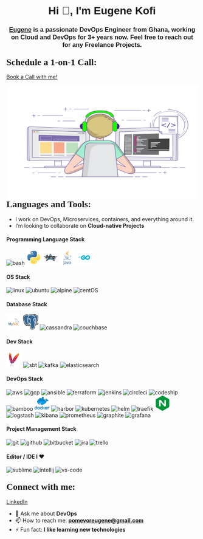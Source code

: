 <!-- Header Section -->
<h1 align="center"><font face="Arial">Hi 👋, I'm Eugene Kofi</font></h1>
<h3 align="center"><font face="Arial"><a href="https://www.linkedin.com/in/eugene-pomevor/" target="_blank" rel="noreferrer">Eugene</a> is a passionate DevOps Engineer from Ghana, working on Cloud and DevOps for 3+ years now. Feel free to reach out for any Freelance Projects.</font></h3>

<!-- Schedule a 1-on-1 Call Section -->
<h3 align="left"><font size="+2" face="Verdana">Schedule a 1-on-1 Call:</font></h3>
<p align="left">
  <a href="https://topmate.io/YOUR-TOPMATE-USERNAME" target="_blank" rel="noreferrer"> Book a Call with me! </a>
</p>

<!-- GIF -->
<img align="right" height="300" width="500" src="https://raw.githubusercontent.com/mikonoid/mikonoid/main/images/gifs/coder3.gif" />

<!-- Languages and Tools Section -->
<h3 align="left"><font size="+2" face="Verdana">Languages and Tools:</font></h3>

- I work on DevOps, Microservices, containers, and everything around it.
- I’m looking to collaborate on **Cloud-native Projects**

#### Programming Language Stack
<p align="left">
<img src="https://www.vectorlogo.zone/logos/gnu_bash/gnu_bash-icon.svg" alt="bash" width="40" height="40"/>  
<img src="https://raw.githubusercontent.com/github/explore/master/topics/python/python.png" alt="python" width="40" height="40"/> 
<img src="https://raw.githubusercontent.com/github/explore/master/topics/groovy/groovy.png" alt="groovy" width="40" height="40"/>  
<img src="https://raw.githubusercontent.com/github/explore/master/topics/java/java.png" alt="java" width="40" height="40"/>  
<img src="https://raw.githubusercontent.com/github/explore/master/topics/go/go.png" alt="go" width="40" height="40"/> 
</p>

#### OS Stack
<p align="left">
<img src="https://brandlogos.net/wp-content/uploads/2020/03/Linux-logo.png" alt="linux" width="40" height="40"/>  
<img src="https://www.vectorlogo.zone/logos/ubuntu/ubuntu-icon.svg" alt="ubuntu" width="40" height="40"/>  
<img src="https://www.vectorlogo.zone/logos/alpinelinux/alpinelinux-icon.svg" alt="alpine" width="40" height="40"/> 
<img src="https://www.vectorlogo.zone/logos/centos/centos-icon.svg" alt="centOS" width="40" height="40"/> 
</p>

#### Database Stack
<p align="left">
<img src="https://raw.githubusercontent.com/github/explore/master/topics/mysql/mysql.png" alt="mysql" width="40" height="40"/>  
<img src="https://raw.githubusercontent.com/github/explore/master/topics/postgresql/postgresql.png" alt="postgresql" width="40" height="40"/>  
<img src="https://www.vectorlogo.zone/logos/apache_cassandra/apache_cassandra-icon.svg" alt="cassandra" width="40" height="40"/> 
<img src="https://www.vectorlogo.zone/logos/couchbase/couchbase-icon.svg" alt="couchbase" width="40" height="40"/> 
</p>

#### Dev Stack
<p align="left">
<img src="https://raw.githubusercontent.com/vscode-icons/vscode-icons/master/icons/file_type_maven.svg" alt="maven" width="40" height="40"/> 
<img src="https://www.vectorlogo.zone/logos/scala-sbt/scala-sbt-icon.svg" alt="sbt" width="40" height="40"/> 
<img src="https://www.vectorlogo.zone/logos/apache_kafka/apache_kafka-icon.svg" alt="kafka" width="40" height="40"/> 
<img src="https://www.vectorlogo.zone/logos/elastic/elastic-icon.svg" alt="elasticsearch" width="40" height="40"/> 
</p>

#### DevOps Stack 
<p align="left">
<img src="https://www.vectorlogo.zone/logos/amazon_aws/amazon_aws-icon.svg" alt="aws" width="40" height="40"/> 
<img src="https://www.vectorlogo.zone/logos/google_cloud/google_cloud-icon.svg" alt="gcp" width="40" height="40"/>  
<img src="https://www.vectorlogo.zone/logos/ansible/ansible-icon.svg" alt="ansible" width="40" height="40"/> 
<img src="https://www.vectorlogo.zone/logos/terraformio/terraformio-icon.svg" alt="terraform" width="40" height="40"/> 
<img src="https://www.vectorlogo.zone/logos/jenkins/jenkins-icon.svg" alt="jenkins" width="40" height="40"/>  
<img src="https://www.vectorlogo.zone/logos/circleci/circleci-icon.svg" alt="circleci" width="40" height="40"/> 
<img src="https://www.vectorlogo.zone/logos/codeship/codeship-icon.svg" alt="codeship" width="40" height="40"/> 
<img src="https://www.vectorlogo.zone/logos/atlassian_bamboo/atlassian_bamboo-icon.svg" alt="bamboo" width="40" height="40"/> 
<img src="https://raw.githubusercontent.com/github/explore/master/topics/docker/docker.png" alt="docker" width="40" height="40"/>  
<img src="https://www.vectorlogo.zone/logos/goharborio/goharborio-icon.svg" alt="harbor" width="40" height="40"/> 
<img src="https://www.vectorlogo.zone/logos/kubernetes/kubernetes-icon.svg" alt="kubernetes" width="40" height="40"/>  
<img src="https://www.vectorlogo.zone/logos/helmsh/helmsh-icon.svg" alt="helm" width="40" height="40"/> 
<img src="https://www.vectorlogo.zone/logos/traefikio/traefikio-icon.svg" alt="traefik" width="40" height="40"/> 
<img src="https://raw.githubusercontent.com/github/explore/master/topics/nginx/nginx.png" alt="nginx" width="40" height="40"/>  
<img src="https://www.vectorlogo.zone/logos/elasticco_logstash/elasticco_logstash-icon.svg" alt="logstash" width="40" height="40"/> 
<img src="https://www.vectorlogo.zone/logos/elasticco_kibana/elasticco_kibana-icon.svg" alt="kibana" width="40" height="40"/> 
<img src="https://www.vectorlogo.zone/logos/prometheusio/prometheusio-icon.svg" alt="prometheus" width="40" height="40"/> 
<img src="https://www.vectorlogo.zone/logos/graphiteapp/graphiteapp-icon.svg" alt="graphite" width="40" height="40"/> 
<img src="https://www.vectorlogo.zone/logos/grafana/grafana-icon.svg" alt="grafana" width="40" height="40"/> 
</p>

#### Project Management Stack
<p align="left">
<img src="https://www.vectorlogo.zone/logos/git-scm/git-scm-icon.svg" alt="git" width="40" height="40"/>  
<img src="https://www.vectorlogo.zone/logos/github/github-icon.svg" alt="github" width="40" height="40"/> 
<img src="https://www.vectorlogo.zone/logos/bitbucket/bitbucket-icon.svg" alt="bitbucket" width="40" height="40"/>  
<img src="https://www.vectorlogo.zone/logos/atlassian_jira/atlassian_jira-icon.svg" alt="jira" width="40" height="40"/> 
<img src="https://www.vectorlogo.zone/logos/trello/trello-icon.svg" alt="trello" width="40" height="40"/>
</p>

#### Editor / IDE I ♥
<p align="left">
<img src="https://cdn.worldvectorlogo.com/logos/sublime-text.svg" alt="sublime" width="40" height="40"/> 
<img src="https://cdn.worldvectorlogo.com/logos/intellij-idea-1.svg" alt="intellij" width="40" height="40"/> 
<img src="https://www.vectorlogo.zone/logos/visualstudio_code/visualstudio_code-icon.svg" alt="vs-code" width="40" height="40"/> 
</p>

<!-- Contact Section -->
<h3 align="left"><font size="+2" face="Verdana">Connect with me:</font></h3>
<p align="left">
<a href="https://www.linkedin.com/in/eugene-pomevor/" target="_blank">LinkedIn</a>
</p>

- 💬 Ask me about **DevOps**
- 📫 How to reach me: **[pomevoreugene@gmail.com](mailto:pomevoreugene@gmail.com)**
- ⚡ Fun fact: **I like learning new technologies**



